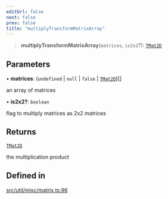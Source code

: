 ```yaml
---
editUrl: false
next: false
prev: false
title: "multiplyTransformMatrixArray"
---
```


> **multiplyTransformMatrixArray**(`matrices`, `is2x2`?): [`TMat2D`](/api/type-aliases/tmat2d/)

## Parameters

• **matrices**: (`undefined` \| `null` \| `false` \| [`TMat2D`](/api/type-aliases/tmat2d/))[]

an array of matrices

• **is2x2?**: `boolean`

flag to multiply matrices as 2x2 matrices

## Returns

[`TMat2D`](/api/type-aliases/tmat2d/)

the multiplication product

## Defined in

[src/util/misc/matrix.ts:96](https://github.com/fabricjs/fabric.js/blob/8748628df7e9de00ba77413bfc3ad9e9fe9d4f30/src/util/misc/matrix.ts#L96)
